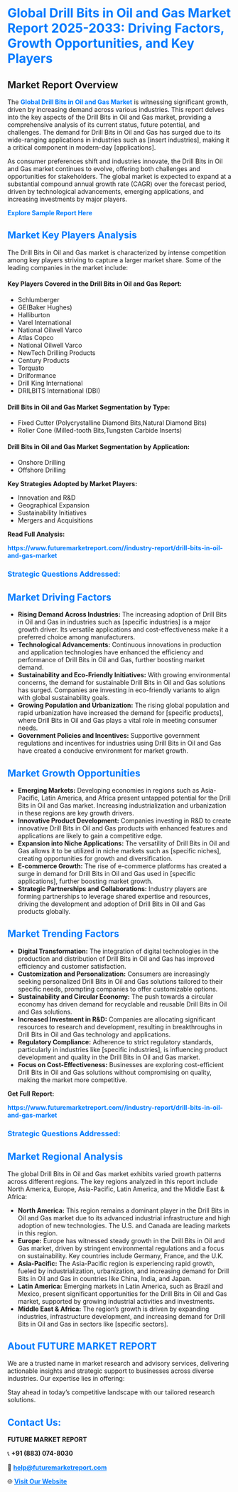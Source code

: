 <h1 style="color: #007BFF;">Global Drill Bits in Oil and Gas Market Report 2025-2033: Driving Factors, Growth Opportunities, and Key Players</h1>

<section id="overview">
<h2>Market Report Overview</h2>
<p>The <a href="https://www.futuremarketreport.com//industry-report/drill-bits-in-oil-and-gas-market" style="color: #007BFF; text-decoration: none;"><strong>Global Drill Bits in Oil and Gas Market</strong></a> is witnessing significant growth, driven by increasing demand across various industries. This report delves into the key aspects of the Drill Bits in Oil and Gas market, providing a comprehensive analysis of its current status, future potential, and challenges. The demand for Drill Bits in Oil and Gas has surged due to its wide-ranging applications in industries such as [insert industries], making it a critical component in modern-day [applications].</p>
<p>As consumer preferences shift and industries innovate, the Drill Bits in Oil and Gas market continues to evolve, offering both challenges and opportunities for stakeholders. The global market is expected to expand at a substantial compound annual growth rate (CAGR) over the forecast period, driven by technological advancements, emerging applications, and increasing investments by major players.</p>
</section>

<section id="overview">
<p><a href="https://www.futuremarketreport.com//request-sample/reportId=56835" style="color: #007BFF; text-decoration: none;"><strong>Explore Sample Report Here</strong></a></p>
</section>

<section id="key-players">
<h2 style="color: #007BFF;">Market Key Players Analysis</h2>
<p>The Drill Bits in Oil and Gas market is characterized by intense competition among key players striving to capture a larger market share. Some of the leading companies in the market include:</p>
<h4>Key Players Covered in the Drill Bits in Oil and Gas Report:</h4>
<ul><li>Schlumberger</li><li>GE(Baker Hughes)</li><li>Halliburton</li><li>Varel International</li><li>National Oilwell Varco</li><li>Atlas Copco</li><li>National Oilwell Varco</li><li>NewTech Drilling Products</li><li>Century Products</li><li>Torquato</li><li>Drilformance</li><li>Drill King International</li><li>DRILBITS International (DBI)</li></ul>
<h4>Drill Bits in Oil and Gas Market Segmentation by Type:</h4>
<ul><li>Fixed Cutter (Polycrystalline Diamond Bits,Natural Diamond Bits)</li><li>Roller Cone (Milled-tooth Bits,Tungsten Carbide Inserts)</li></ul>

<h4>Drill Bits in Oil and Gas Market Segmentation by Application:</h4>
<ul><li>Onshore Drilling</li><li>Offshore Drilling</li></ul>
<p><strong>Key Strategies Adopted by Market Players:</strong></p>
<ul>
<li>Innovation and R&D</li>
<li>Geographical Expansion</li>
<li>Sustainability Initiatives</li>
<li>Mergers and Acquisitions</li>
</ul>
</section>

<section>
<p><strong>Read Full Analysis: </strong></p><a href="https://www.futuremarketreport.com//industry-report/drill-bits-in-oil-and-gas-market" style="color: #007BFF; text-decoration: none;"><strong>https://www.futuremarketreport.com//industry-report/drill-bits-in-oil-and-gas-market</strong></a>
<h3 style="color: #007BFF;">Strategic Questions Addressed:</h3>
</section>

<section id="driving-factors">
<h2 style="color: #007BFF;">Market Driving Factors</h2>
<ul>
<li><strong>Rising Demand Across Industries:</strong> The increasing adoption of Drill Bits in Oil and Gas in industries such as [specific industries] is a major growth driver. Its versatile applications and cost-effectiveness make it a preferred choice among manufacturers.</li>
<li><strong>Technological Advancements:</strong> Continuous innovations in production and application technologies have enhanced the efficiency and performance of Drill Bits in Oil and Gas, further boosting market demand.</li>
<li><strong>Sustainability and Eco-Friendly Initiatives:</strong> With growing environmental concerns, the demand for sustainable Drill Bits in Oil and Gas solutions has surged. Companies are investing in eco-friendly variants to align with global sustainability goals.</li>
<li><strong>Growing Population and Urbanization:</strong> The rising global population and rapid urbanization have increased the demand for [specific products], where Drill Bits in Oil and Gas plays a vital role in meeting consumer needs.</li>
<li><strong>Government Policies and Incentives:</strong> Supportive government regulations and incentives for industries using Drill Bits in Oil and Gas have created a conducive environment for market growth.</li>
</ul>
</section>

<section id="growth-opportunities">
<h2 style="color: #007BFF;">Market Growth Opportunities</h2>
<ul>
<li><strong>Emerging Markets:</strong> Developing economies in regions such as Asia-Pacific, Latin America, and Africa present untapped potential for the Drill Bits in Oil and Gas market. Increasing industrialization and urbanization in these regions are key growth drivers.</li>
<li><strong>Innovative Product Development:</strong> Companies investing in R&D to create innovative Drill Bits in Oil and Gas products with enhanced features and applications are likely to gain a competitive edge.</li>
<li><strong>Expansion into Niche Applications:</strong> The versatility of Drill Bits in Oil and Gas allows it to be utilized in niche markets such as [specific niches], creating opportunities for growth and diversification.</li>
<li><strong>E-commerce Growth:</strong> The rise of e-commerce platforms has created a surge in demand for Drill Bits in Oil and Gas used in [specific applications], further boosting market growth.</li>
<li><strong>Strategic Partnerships and Collaborations:</strong> Industry players are forming partnerships to leverage shared expertise and resources, driving the development and adoption of Drill Bits in Oil and Gas products globally.</li>
</ul>
</section>

<section id="trending-factors">
<h2 style="color: #007BFF;">Market Trending Factors</h2>
<ul>
<li><strong>Digital Transformation:</strong> The integration of digital technologies in the production and distribution of Drill Bits in Oil and Gas has improved efficiency and customer satisfaction.</li>
<li><strong>Customization and Personalization:</strong> Consumers are increasingly seeking personalized Drill Bits in Oil and Gas solutions tailored to their specific needs, prompting companies to offer customizable options.</li>
<li><strong>Sustainability and Circular Economy:</strong> The push towards a circular economy has driven demand for recyclable and reusable Drill Bits in Oil and Gas solutions.</li>
<li><strong>Increased Investment in R&D:</strong> Companies are allocating significant resources to research and development, resulting in breakthroughs in Drill Bits in Oil and Gas technology and applications.</li>
<li><strong>Regulatory Compliance:</strong> Adherence to strict regulatory standards, particularly in industries like [specific industries], is influencing product development and quality in the Drill Bits in Oil and Gas market.</li>
<li><strong>Focus on Cost-Effectiveness:</strong> Businesses are exploring cost-efficient Drill Bits in Oil and Gas solutions without compromising on quality, making the market more competitive.</li>
</ul>
</section>

<section>
<p><strong>Get Full Report: </strong></p><a href="https://www.futuremarketreport.com//industry-report/drill-bits-in-oil-and-gas-market" style="color: #007BFF; text-decoration: none;"><strong>https://www.futuremarketreport.com//industry-report/drill-bits-in-oil-and-gas-market</strong></a>
<h3 style="color: #007BFF;">Strategic Questions Addressed:</h3>
</section>


<section id="regional-analysis">
<h2 style="color: #007BFF;">Market Regional Analysis</h2>
<p>The global Drill Bits in Oil and Gas market exhibits varied growth patterns across different regions. The key regions analyzed in this report include North America, Europe, Asia-Pacific, Latin America, and the Middle East & Africa:</p>
<ul>
<li><strong>North America:</strong> This region remains a dominant player in the Drill Bits in Oil and Gas market due to its advanced industrial infrastructure and high adoption of new technologies. The U.S. and Canada are leading markets in this region.</li>
<li><strong>Europe:</strong> Europe has witnessed steady growth in the Drill Bits in Oil and Gas market, driven by stringent environmental regulations and a focus on sustainability. Key countries include Germany, France, and the U.K.</li>
<li><strong>Asia-Pacific:</strong> The Asia-Pacific region is experiencing rapid growth, fueled by industrialization, urbanization, and increasing demand for Drill Bits in Oil and Gas in countries like China, India, and Japan.</li>
<li><strong>Latin America:</strong> Emerging markets in Latin America, such as Brazil and Mexico, present significant opportunities for the Drill Bits in Oil and Gas market, supported by growing industrial activities and investments.</li>
<li><strong>Middle East & Africa:</strong> The region’s growth is driven by expanding industries, infrastructure development, and increasing demand for Drill Bits in Oil and Gas in sectors like [specific sectors].</li>
</ul>
</section>

<footer>
<h2 style="color: #007BFF;">About FUTURE MARKET REPORT</h2>
<p>We are a trusted name in market research and advisory services, delivering actionable insights and strategic support to businesses across diverse industries. Our expertise lies in offering:</p>

<p>Stay ahead in today’s competitive landscape with our tailored research solutions.</p>

<h2 style="color: #007BFF;">Contact Us:</h2>
<p><strong>FUTURE MARKET REPORT</strong></p>
<p>📞 <strong>+91 (883) 074-8030</strong></p>
<p>📧 <strong><a href="mailto:help@futuremarketreport.com" style="color: #007BFF;">help@futuremarketreport.com</a></strong></p>
<p>🌐 <strong><a href="https://www.futuremarketreport.com/" style="color: #007BFF;">Visit Our Website</a></strong></p>
</footer>